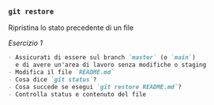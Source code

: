 ### `git restore`

Ripristina lo stato precedente di un file

_Esercizio 1_
```md
- Assicurati di essere sul branch `master` (o `main`)
  e di avere un'area di lavoro senza modifiche o staging
- Modifica il file `README.md`
- Cosa dice `git status`?
- Cosa succede se esegui `git restore README.md`?
- Controlla status e contenuto del file
```

<aside class="notes">
</aside>
